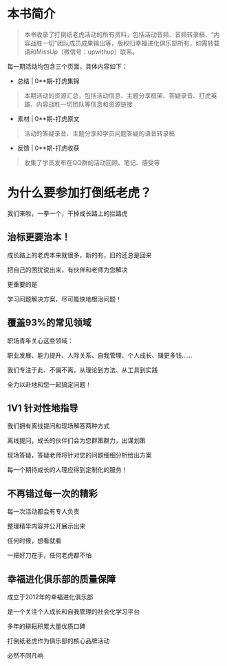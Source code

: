 
# 本书简介


> 本书收录了打倒纸老虎活动的所有资料，包括活动音频、音频转录稿、“内容战胜一切”团队成员成果输出等，版权归幸福进化俱乐部所有，如需转载请和MissUp（微信号：upwithup）联系。

每一期活动均包含三个页面，具体内容如下： 

- 总结 | 0**期-打虎集锦

> 本期活动的资源汇总，包括活动信息、主题分享框架、答疑录音、打虎英雄、内容战胜一切团队等信息和资源链接

- 素材 | 0**期-打虎原文

> 活动的答疑录音、主题分享和学员问题答疑的语音转录稿

- 反馈 | 0**期-打虎收获

> 收集了学员发布在QQ群的活动回顾、笔记、感受等






# 为什么要参加打倒纸老虎？

我们来啦，一拳一个，干掉成长路上的拦路虎



## 治标更要治本！

成长路上的老虎本来就很多，新的有，旧的还总是回来

把自己的困扰说出来，有伙伴和老师为您解决

更重要的是

学习问题解决方案，尽可能快地根治问题！



## 覆盖93%的常见领域

职场青年关心这些领域：

职业发展、能力提升、人际关系、自我管理、个人成长、赚更多钱……

我们专注于此、不偏不离，从理论到方法、从工具到实践

全力以赴地和您一起搞定问题！



## 1V1 针对性地指导

我们拥有离线提问和现场解答两种方式

离线提问，成长的伙伴们会为您群策群力，出谋划策

现场答疑，答疑老师将针对您的问题细细分析给出方案

每一个期待成长的人理应得到定制化的服务！

## 不再错过每一次的精彩

每一次活动都会有专人负责

整理精华内容并公开展示出来

任何时候，想看就看

一把好刀在手，任何老虎都不怕


## 幸福进化俱乐部的质量保障

成立于2012年的幸福进化俱乐部

是一个关注个人成长和自我管理的社会化学习平台

多年的耕耘积累大量优质口碑

打倒纸老虎作为俱乐部的核心品牌活动

必然不同凡响


